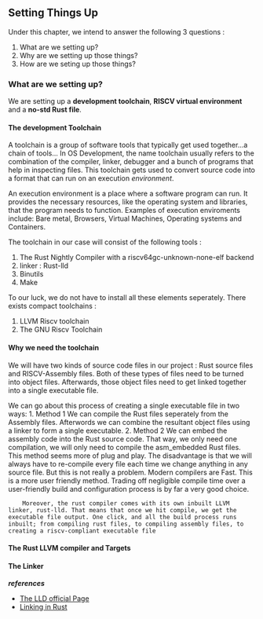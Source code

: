 ## Setting Things Up

Under this chapter, we intend to answer the following 3 questions :
1. What are we setting up?
2. Why are we setting up those things?
3. How are we seting up those things?


### What are we setting up?  
We are setting up a **development toolchain**, **RISCV virtual environment** and a **no-std Rust file**.

#### The development Toolchain
A toolchain is a group of software tools that typically get used together...a chain of tools...
In OS Development, the name toolchain usually refers to the combination of the compiler, linker, debugger and a bunch of programs that help in inspecting files. This toolchain gets used to convert source code into a format that can run on an execution *environment*.

An execution environment is a place where a software program can run. It provides the necessary resources, like the operating system and libraries, that the program needs to function. Examples of execution enviroments include: Bare metal, Browsers, Virtual Machines, Operating systems and Containers.

The toolchain in our case will consist of the following tools :
1. The Rust Nightly Compiler with a riscv64gc-unknown-none-elf backend
2. linker : Rust-lld
3. Binutils 
4. Make

To our luck, we do not have to install all these elements seperately. There exists compact toolchains :
1. LLVM Riscv toolchain
2. The GNU Riscv Toolchain

#### Why we need the toolchain
We will have two kinds of source code files in our project : Rust source files and RISCV-Assembly files. Both of these types of files need to be turned into object files. Afterwards, those object files need to get linked together into a single executable file.

We can go about this process of creating a single executable file in two ways:
    1. Method 1 
        We can compile the Rust files seperately from the Assembly files. Afterwords we can combine the resultant object files using a linker to form a single executable.
    2. Method 2
        We can embed the assembly code into the Rust source code. That way, we only need one compilation, we will only need to compile the asm_embedded Rust files. This method seems more of plug and play. The disadvantage is that we will always have to re-compile every file each time we change anything in any source file. But this is not really a problem. Modern compilers are Fast. This is a more user friendly method. Trading off negligible compile time over a user-friendly build and configuration process is by far a very good choice.

        Moreover, the rust compiler comes with its own inbuilt LLVM linker, rust-lld. That means that once we hit compile, we get the executable file output. One click, and all the build process runs inbuilt; from compiling rust files, to compiling assembly files, to creating a riscv-compliant executable file

#### The Rust LLVM compiler and Targets
#### The Linker
        

***references***
- [The LLD official Page](https://lld.llvm.org/)
- [Linking in Rust](https://nnethercote.github.io/perf-book/compile-times.html)

